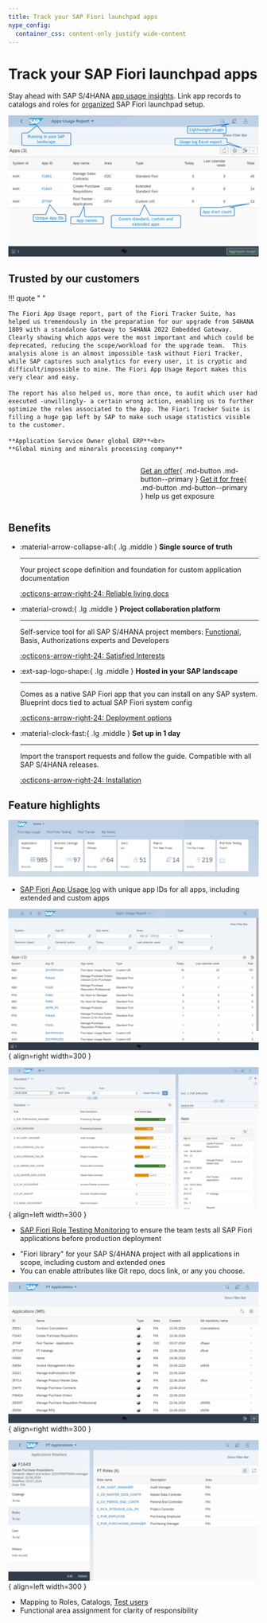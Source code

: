 ```yaml
---
title: Track your SAP Fiori launchpad apps
nype_config:
  container_css: content-only justify wide-content
---
```


# Track your SAP Fiori launchpad apps

Stay ahead with SAP S/4HANA [app usage insights](https://help.fioriappsusage.org). Link app records to catalogs and roles for [organized](satisfied-interests-and-roles.md) SAP Fiori launchpad setup.

[![Fiori Tracker Tiles](res/fau-ss.png)](res/fau-ss.png)

## Trusted by our customers

!!! quote " "

    The Fiori App Usage report, part of the Fiori Tracker Suite, has helped us tremendously in the preparation for our upgrade from S4HANA 1809 with a standalone Gateway to S4HANA 2022 Embedded Gateway. Clearly showing which apps were the most important and which could be deprecated, reducing the scope/workload for the upgrade team.  This analysis alone is an almost impossible task without Fiori Tracker, while SAP captures such analytics for every user, it is cryptic and difficult/impossible to mine. The Fiori App Usage Report makes this very clear and easy.

    The report has also helped us, more than once, to audit which user had executed -unwillingly- a certain wrong action, enabling us to further optimize the roles associated to the App. The Fiori Tracker Suite is filling a huge gap left by SAP to make such usage statistics visible to the customer.

    **Application Service Owner global ERP**<br>
    **Global mining and minerals processing company**

<div style="display: grid; grid-template-columns: repeat(auto-fit, minmax(240px, 1fr));" markdown>
<div class="grid cards" markdown>

<!-- 
    ext:latest_blog_posts | 
    root=customer-list; 
    amount=3; 
    display=markdown; 
    title=:material-package-variant-closed-check:{ .lg .middle } See who is unlocking the potential of its SAP S/4HANA; 
    read_more=:octicons-arrow-right-24: Featured installations;
-->

</div>

<div style="padding: 0 1em; display: flex; align-items: center;" markdown>

[Get an offer](offer.md){ .md-button .md-button--primary } [Get it for free](free-offer.md){ .md-button .md-button--primary } help us get exposure

</div>
</div>

## Benefits

<div class="grid cards" markdown>

-   :material-arrow-collapse-all:{ .lg .middle } __Single source of truth__

    ---

    Your project scope definition and foundation for custom application documentation
    
    [:octicons-arrow-right-24: Reliable living docs](usecases/posts/requirements-gathering.md)

-   :material-crowd:{ .lg .middle } __Project collaboration platform__

    ---

    Self-service tool for all SAP S/4HANA project members: [Functional](for-functional-experts.md), Basis, Authorizations experts and Developers

    [:octicons-arrow-right-24: Satisfied Interests](satisfied-interests-and-roles.md)

-   :ext-sap-logo-shape:{ .lg .middle } __Hosted in your SAP landscape__

    ---

    Comes as a native SAP Fiori app that you can install on any SAP system. Blueprint docs tied to actual SAP Fiori system config

    [:octicons-arrow-right-24: Deployment options](inst/dep.md)

-   :material-clock-fast:{ .lg .middle } __Set up in 1 day__

    ---

    Import the transport requests and follow the guide. Compatible with all SAP S/4HANA releases.

    [:octicons-arrow-right-24: Installation](inst.md)

</div>

## Feature highlights

[![Fiori Tracker Tiles](res/ss00.png)](res/ss00.png)

<div class="grid" markdown>

- [SAP Fiori App Usage log](https://help.fioriappsusage.org) with unique app IDs for all apps, including extended and custom apps

[![Application detail screen](res/ss03.png)](res/ss03.png){ align=right width=300 } 
    
</div>


<div class="grid" markdown>

[![SAP Fiori Role Testing](res/ss04.png)](res/ss04.png){ align=left width=300 } 
    
- [SAP Fiori Role Testing Monitoring](https://fioriroletesting.com) to ensure the team tests all SAP Fiori applications before production deployment

</div>

<div class="grid" markdown>

- "Fiori library" for your SAP S/4HANA project with all applications in scope, including custom and extended ones
- You can enable attributes like Git repo, docs link, or any you choose.

[![Application list](res/ss01.png)](res/ss01.png){ align=right width=300 } 

</div>

<div class="grid" markdown>

[![Application detail screen](res/ss02.png)](res/ss02.png){ align=left width=300 } 

- Mapping to Roles, Catalogs, [Test users](sap-fiori-test-users/overview.md)
- Functional area assignment for clarity of responsibility

</div>



